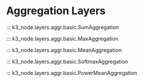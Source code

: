 # Aggregation Layers

::: k3_node.layers.aggr.basic.SumAggregation

::: k3_node.layers.aggr.basic.MaxAggregation

::: k3_node.layers.aggr.basic.MeanAggregation

::: k3_node.layers.aggr.basic.SoftmaxAggregation

::: k3_node.layers.aggr.basic.PowerMeanAggregation